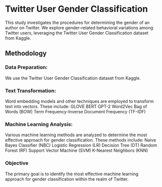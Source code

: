 # Twitter User Gender Classification
This study investigates the procedures for determining the gender of an author on Twitter. We explore gender-related behavioral variations among Twitter users, leveraging the Twitter User Gender Classification dataset from Kaggle.

## Methodology
### Data Preparation:
We use the Twitter User Gender Classification dataset from Kaggle.

### Text Transformation:
Word embedding models and other techniques are employed to transform text into vectors. These include:
GLOVE
BERT
GPT-2
Word2Vec
Bag of Words (BOW)
Term Frequency-Inverse Document Frequency (TF-IDF)

### Machine Learning Analysis:
Various machine learning methods are analyzed to determine the most effective approach for gender classification. These methods include:
Naive Bayes Classifier (NBC)
Logistic Regression (LR)
Decision Tree (DT)
Random Forest (RF)
Support Vector Machine (SVM)
K-Nearest Neighbors (KNN)

### Objective
The primary goal is to identify the most effective machine learning approach for gender classification within the realm of Twitter.
